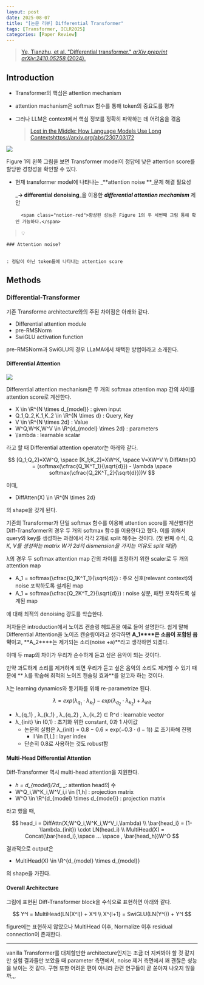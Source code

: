 ```yaml
---
layout: post
date: 2025-08-07
title: "[논문 리뷰] Differential Transformer"
tags: [Transformer, ICLR2025]
categories: [Paper Review]
---
```


> [Ye, Tianzhu, et al. "Differential transformer." ](https://arxiv.org/abs/2410.05258)[_arXiv preprint arXiv:2410.05258_](https://arxiv.org/abs/2410.05258)[ (2024).](https://arxiv.org/abs/2410.05258)



## Introduction

- Transformer의 핵심은 attention mechanism
- attention machanism은 softmax 함수를 통해 token의 중요도를 평가
- 그러나 LLM은 context에서 핵심 정보를 정확히 파악하는 데 어려움을 겪음

	> [Lost in the Middle: How Language Models Use Long Contextshttps://arxiv.org/abs/2307.03172](https://arxiv.org/abs/2307.03172)


![](https://prod-files-secure.s3.us-west-2.amazonaws.com/542b861c-36a8-4051-84e5-8804b6728dba/9083ea56-691a-4752-ae26-47f403431ac8/image.png?X-Amz-Algorithm=AWS4-HMAC-SHA256&X-Amz-Content-Sha256=UNSIGNED-PAYLOAD&X-Amz-Credential=ASIAZI2LB4666TJW24BT%2F20250812%2Fus-west-2%2Fs3%2Faws4_request&X-Amz-Date=20250812T100119Z&X-Amz-Expires=3600&X-Amz-Security-Token=IQoJb3JpZ2luX2VjEMr%2F%2F%2F%2F%2F%2F%2F%2F%2F%2FwEaCXVzLXdlc3QtMiJGMEQCIDRQVfi3qq0lr3%2Ba1Kwvi1Qge9ptEBRfrOouSlk1fczTAiBo93UVj0m%2B7t4QzXq9pO%2FyXEvZqZDnNrI6EwDacC6e2yr%2FAwgSEAAaDDYzNzQyMzE4MzgwNSIM3z2Zjfs4%2B3oj3ZocKtwDLI%2FSeJpz5ynKhh4olxCshHhqFJpu75wlLEjdDVLbTaHlc8XkKBRHhyRjJCpY4M6EYhSxizd7Cvtf0pStNxj6NWtd3yLSFxjUi3jDb40f2q38w0rPm6sIdtfAufw52ZZjtPywjUe4zc3v1SAJ1Re95%2BTxKty0d3qRCh4tG%2B6y8rDSu5G4MRGok9nOJE2sIgaeLCBgoysX9Uvfjgd7VMtgcHsJ%2BFRf6Q7weJUyFu4BaVdhfJczPbN4V5fQXOgFV%2FcSTW3FFjPxsHdYQEi%2BgbQd2UbgPEEh0%2FBg7SHEhb1EZ44zBCqV128OdTMnWazdx%2FXw6P1GTZme1mNoMkGuLzUTBgaTyPdEEdQzEXaNCHrANwwljQch28hAuVDgEAuD5RPT1oypqWvzTehul195Ng22%2BftyeYpo3JkN1p%2FLHMHQcx6cUhLW1lO9YAxdEjgECWDTZY3594Ld6930HFULuGBlZEL%2BpBSYAk%2BW07K7BHLgiUz28334cOev762MYyIVHxApWkF%2F0QH9s6Xnf9%2BqZx8PwH3vVZMUs3WSBSbIaAwoO%2F9IVPlTG%2FaOQvy1TnJHUuh6nD6y9DrVCFBg3rgzhR2dtQHpfBfCNMv2ZjngTkkZexYOC%2B9A3xGn0h8CeQUwgo7sxAY6pgGRzcDu92xckM09o%2BkBpoR7JBV1PmFyC%2Fmm%2BpxczYlqDkirwdk%2F%2BaZADNtNAnTANQMrVbRglohwu1H3OuMvuUVN9V4vU1ugKDyHxyt52F0TDWXWGVfMeD0JCjJyOzJy%2F5Z96flIhaH2ud9V2GN534xq1GoB0tZWu2ZpZBpYyrjZlEwD8vtyWdJR%2FUJtmnE6V8D%2FDw8O%2B9z9%2FS3Ts0Mgx1LFCcvIwQMM&X-Amz-Signature=a34f3bb7cbd95c7547e80dbf98080bc2bae8977af1b97aecc677b1bfc0f1c515&X-Amz-SignedHeaders=host&x-amz-checksum-mode=ENABLED&x-id=GetObject)


Figure 1의 왼쪽 그림을 보면 Transformer model이 정답에 낮은 attention score를 할당한 경향성을 확인할 수 있다.

- 현재 transformer model에 나타나는 _**attention noise **_문제 해결 필요성

	_**→ differential denoising**_을 이용한 _**differential attention mechanism**_ 제안


		<span class="notion-red">향상된 성능은 Figure 1의 두 세번째 그림 통해 확인 가능하다.</span>


> 💡 


	### Attention noise?


	: 정답이 아닌 token들에 나타나는 attention score



## Methods



### Differential-Transformer


기존 Transforme architecture와의 주된 차이점은 아래와 같다.

- Differential attention module
- pre-RMSNorm
- SwiGLU activation function

pre-RMSNorm과 SwiGLU의 경우 LLaMA에서 채택한 방법이라고 소개한다.



#### Differential Attention


![](https://prod-files-secure.s3.us-west-2.amazonaws.com/542b861c-36a8-4051-84e5-8804b6728dba/116d70b2-1963-4810-9167-f4c7d8a06e8f/image.png?X-Amz-Algorithm=AWS4-HMAC-SHA256&X-Amz-Content-Sha256=UNSIGNED-PAYLOAD&X-Amz-Credential=ASIAZI2LB4666TJW24BT%2F20250812%2Fus-west-2%2Fs3%2Faws4_request&X-Amz-Date=20250812T100119Z&X-Amz-Expires=3600&X-Amz-Security-Token=IQoJb3JpZ2luX2VjEMr%2F%2F%2F%2F%2F%2F%2F%2F%2F%2FwEaCXVzLXdlc3QtMiJGMEQCIDRQVfi3qq0lr3%2Ba1Kwvi1Qge9ptEBRfrOouSlk1fczTAiBo93UVj0m%2B7t4QzXq9pO%2FyXEvZqZDnNrI6EwDacC6e2yr%2FAwgSEAAaDDYzNzQyMzE4MzgwNSIM3z2Zjfs4%2B3oj3ZocKtwDLI%2FSeJpz5ynKhh4olxCshHhqFJpu75wlLEjdDVLbTaHlc8XkKBRHhyRjJCpY4M6EYhSxizd7Cvtf0pStNxj6NWtd3yLSFxjUi3jDb40f2q38w0rPm6sIdtfAufw52ZZjtPywjUe4zc3v1SAJ1Re95%2BTxKty0d3qRCh4tG%2B6y8rDSu5G4MRGok9nOJE2sIgaeLCBgoysX9Uvfjgd7VMtgcHsJ%2BFRf6Q7weJUyFu4BaVdhfJczPbN4V5fQXOgFV%2FcSTW3FFjPxsHdYQEi%2BgbQd2UbgPEEh0%2FBg7SHEhb1EZ44zBCqV128OdTMnWazdx%2FXw6P1GTZme1mNoMkGuLzUTBgaTyPdEEdQzEXaNCHrANwwljQch28hAuVDgEAuD5RPT1oypqWvzTehul195Ng22%2BftyeYpo3JkN1p%2FLHMHQcx6cUhLW1lO9YAxdEjgECWDTZY3594Ld6930HFULuGBlZEL%2BpBSYAk%2BW07K7BHLgiUz28334cOev762MYyIVHxApWkF%2F0QH9s6Xnf9%2BqZx8PwH3vVZMUs3WSBSbIaAwoO%2F9IVPlTG%2FaOQvy1TnJHUuh6nD6y9DrVCFBg3rgzhR2dtQHpfBfCNMv2ZjngTkkZexYOC%2B9A3xGn0h8CeQUwgo7sxAY6pgGRzcDu92xckM09o%2BkBpoR7JBV1PmFyC%2Fmm%2BpxczYlqDkirwdk%2F%2BaZADNtNAnTANQMrVbRglohwu1H3OuMvuUVN9V4vU1ugKDyHxyt52F0TDWXWGVfMeD0JCjJyOzJy%2F5Z96flIhaH2ud9V2GN534xq1GoB0tZWu2ZpZBpYyrjZlEwD8vtyWdJR%2FUJtmnE6V8D%2FDw8O%2B9z9%2FS3Ts0Mgx1LFCcvIwQMM&X-Amz-Signature=c99b41727be586295647316485bd67057444f84b55f6c93c85b67f8a1f617c2c&X-Amz-SignedHeaders=host&x-amz-checksum-mode=ENABLED&x-id=GetObject)


Differential attention mechanism은 두 개의 softmax attention map 간의 차이를 attention score로 계산한다.

- X \in \R^{N \times d\_{model}} : given input
- Q\_1,Q\_2,K\_1,K\_2 \in \R^{N \times d} : Query, Key
- V \in \R^{N \times 2d} : Value
- W^Q,W^K,W^V \in \R^{d\_{model} \times 2d} : parameters
- \lambda : learnable scalar

라고 할 때 Differential attention operator는 아래와 같다.


$$
[Q_1;Q_2]=XW^Q, \space [K_1;K_2]=XW^K, \space V=XW^V \\
DiffAttn(X) = (softmax(\cfrac{Q_1K^T_1}{\sqrt{d}}) - \lambda \space softmax(\cfrac{Q_2K^T_2}{\sqrt{d}}))V
$$


이때,

- DiffAtten(X) \in \R^{N \times 2d}

의 shape을 갖게 된다.


기존의 Transformer가 단일 softmax 함수를 이용해 attention score를 계산했다면 Diff-Transformer의 경우 두 개의 softmax 함수를 이용한다고 했다. 이를 위해서 query와 key를 생성하는 과정에서 각각 2개로 split 해주는 것이다. <span class="notion-red">(첫 번째 수식, </span><span class="notion-red">_Q, K, V를 생성하는 matrix W가 2d의 dismension을 가지는 이유도 split 때문_</span><span class="notion-red">)</span>


 λ의 경우 두 softmax attention map 간의 차이를 조정하기 위한 scaler로 두 개의 attention map

- A\_1 = softmax(\cfrac{Q\_1K^T\_1}{\sqrt{d}}) : 주요 신호(relevant context)와 noise 포착하도록 설계된 map
- A\_1 = softmax(\cfrac{Q\_2K^T\_2}{\sqrt{d}}) : noise 성분, 패턴 포착하도록 설계된 map 

에 대해 최적의 denoising 강도를 학습한다.


저자들은 introduction에서 노이즈 캔슬링 헤드폰을 예로 들어 설명한다. 쉽게 말해 Differential Attention을 노이즈 캔슬링이라고 생각하면 **A\_1****은 소음이 포함된 음악**이고, **A\_2****는 제거되는 소리(noise +a)**라고 생각하면 되겠다. 


이때 두 map의 차이가 우리가 순수하게 듣고 싶은 음악이 되는 것이다. 


만약 과도하게 소리를 제거하게 되면 우리가 듣고 싶은 음악의 소리도 제거할 수 있기 때문에 ** λ를 학습해 최적의 노이즈 캔슬링 효과**를 얻고자 하는 것이다.


λ는 learning dynamics와 동기화를 위해 re-parametrize 된다.


$$
\lambda = exp(\lambda_{q_1} \cdot \lambda_{k_1}) - exp(\lambda_{q_2} \cdot \lambda_{k_2}) + \lambda_{init}
$$

- λ\_{q\_1} , λ\_{k\_1} , λ\_{q\_2} , λ\_{k\_2} ∈ R^d : learnable vector
- λ\_{init} \in (0,1) : 초기화 위한 constant, 0과 1 사이값
	- 논문의 실험은 λ\_{init} = 0.8 − 0.6 × exp(−0.3 · (l − 1)) 로 초기화해 진행
		- l \in [1,L] : layer index
	- 단순히 0.8로 사용하는 것도 robust함


#### **Multi-Head Differential Attention**


Diff-Transformer 역시 multi-head attention을 지원한다.

- _h = d\_{model}/2d__ _: attention head의 수
- W^Q\_i,W^K\_i,W^V\_i,i \in [1,h] : projection matrix
- W^O \in \R^{d\_{model} \times d\_{model}} : projection matrix

라고 했을 때,


$$
head_i = DiffAttn(X;W^Q_i,W^K_i,W^V_i,\lambda) \\
\bar{head_i} = (1-\lambda_{init}) \cdot LN(head_i) \\
MultiHead(X) = Concat(\bar{head_i},\space ... \space , \bar{head_h})W^O
$$


결과적으로 output은

- MultiHead(X) \in \R^{d\_{model} \times d\_{model}}

의 shape을 가진다.



#### Overall Architecture


그림에 표현된 Diff-Transformer block을 수식으로 표현하면 아래와 같다.


$$
Y^l = MultiHead(LN(X^l)) + X^l \\
X^{l+1} = SwiGLU(LN(Y^l)) + Y^l
$$


figure에는 표현하지 않았으나 MultiHead 이후, Normalize 이후 residual connection이 존재한다.


---


vanilla Transformer를 대체할만한 architecture인지는 조금 더 지켜봐야 할 것 같지만 실험 결과들만 보았을 때 parameter 측면에서, noise 제거 측면에서 꽤 괜찮은 성능을 보이는 것 같다. 구현 또한 어려운 편이 아니라 관련 연구들이 곧 쏟아져 나오지 않을까,,,

